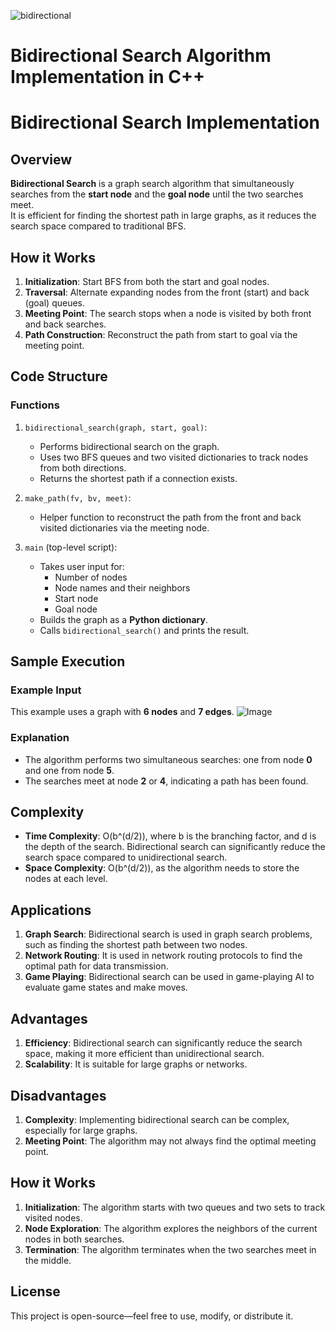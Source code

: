 ![bidirectional](https://github.com/user-attachments/assets/53e4d327-58cf-40af-a5aa-d3e03b39a775)
# Bidirectional Search Algorithm Implementation in C++

# Bidirectional Search Implementation

## Overview

**Bidirectional Search** is a graph search algorithm that simultaneously searches from the **start node** and the **goal node** until the two searches meet.  
It is efficient for finding the shortest path in large graphs, as it reduces the search space compared to traditional BFS.

## How it Works

1. **Initialization**: Start BFS from both the start and goal nodes.  
2. **Traversal**: Alternate expanding nodes from the front (start) and back (goal) queues.  
3. **Meeting Point**: The search stops when a node is visited by both front and back searches.  
4. **Path Construction**: Reconstruct the path from start to goal via the meeting point.

## Code Structure

### Functions

1.  `bidirectional_search(graph, start, goal)`:
    * Performs bidirectional search on the graph.  
    * Uses two BFS queues and two visited dictionaries to track nodes from both directions.  
    * Returns the shortest path if a connection exists.

2.  `make_path(fv, bv, meet)`:
    * Helper function to reconstruct the path from the front and back visited dictionaries via the meeting node.

3.  `main` (top-level script):
    * Takes user input for:
        - Number of nodes  
        - Node names and their neighbors  
        - Start node  
        - Goal node
    * Builds the graph as a **Python dictionary**.  
    * Calls `bidirectional_search()` and prints the result.

## Sample Execution

### Example Input


This example uses a graph with **6 nodes** and **7 edges**.
![Image](https://github.com/user-attachments/assets/20d24326-ca45-43f2-a62d-719e4d7b6880)
### Explanation

*   The algorithm performs two simultaneous searches: one from node **0** and one from node **5**.
*   The searches meet at node **2** or **4**, indicating a path has been found.

## Complexity

*   **Time Complexity**: O(b^(d/2)), where b is the branching factor, and d is the depth of the search. Bidirectional search can significantly reduce the search space compared to unidirectional search.
*   **Space Complexity**: O(b^(d/2)), as the algorithm needs to store the nodes at each level.

## Applications

1.  **Graph Search**: Bidirectional search is used in graph search problems, such as finding the shortest path between two nodes.
2.  **Network Routing**: It is used in network routing protocols to find the optimal path for data transmission.
3.  **Game Playing**: Bidirectional search can be used in game-playing AI to evaluate game states and make moves.

## Advantages

1.  **Efficiency**: Bidirectional search can significantly reduce the search space, making it more efficient than unidirectional search.
2.  **Scalability**: It is suitable for large graphs or networks.

## Disadvantages

1.  **Complexity**: Implementing bidirectional search can be complex, especially for large graphs.
2.  **Meeting Point**: The algorithm may not always find the optimal meeting point.

## How it Works

1.  **Initialization**: The algorithm starts with two queues and two sets to track visited nodes.
2.  **Node Exploration**: The algorithm explores the neighbors of the current nodes in both searches.
3.  **Termination**: The algorithm terminates when the two searches meet in the middle.

## License

This project is open-source—feel free to use, modify, or distribute it.
